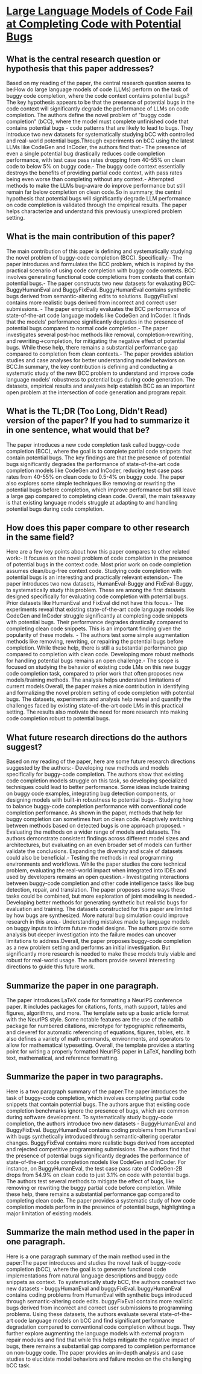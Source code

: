 # [Large Language Models of Code Fail at Completing Code with Potential   Bugs](https://arxiv.org/abs/2306.03438)

## What is the central research question or hypothesis that this paper addresses?

 Based on my reading of the paper, the central research question seems to be:How do large language models of code (LLMs) perform on the task of buggy code completion, where the code context contains potential bugs?The key hypothesis appears to be that the presence of potential bugs in the code context will significantly degrade the performance of LLMs on code completion. The authors define the novel problem of "buggy code completion" (bCC), where the model must complete unfinished code that contains potential bugs - code patterns that are likely to lead to bugs. They introduce two new datasets for systematically studying bCC with controlled and real-world potential bugs.Through experiments on bCC using the latest LLMs like CodeGen and InCoder, the authors find that:- The presence of even a single potential bug drastically reduces code completion performance, with test case pass rates dropping from 40-55% on clean code to below 5% on buggy code.- The buggy code context essentially destroys the benefits of providing partial code context, with pass rates being even worse than completing without any context.- Attempted methods to make the LLMs bug-aware do improve performance but still remain far below completion on clean code.So in summary, the central hypothesis that potential bugs will significantly degrade LLM performance on code completion is validated through the empirical results. The paper helps characterize and understand this previously unexplored problem setting.


## What is the main contribution of this paper?

 The main contribution of this paper is defining and systematically studying the novel problem of buggy-code completion (BCC). Specifically:- The paper introduces and formulates the BCC problem, which is inspired by the practical scenario of using code completion with buggy code contexts. BCC involves generating functional code completions from contexts that contain potential bugs.- The paper constructs two new datasets for evaluating BCC: BuggyHumanEval and BuggyFixEval. BuggyHumanEval contains synthetic bugs derived from semantic-altering edits to solutions. BuggyFixEval contains more realistic bugs derived from incorrect and correct user submissions. - The paper empirically evaluates the BCC performance of state-of-the-art code language models like CodeGen and InCoder. It finds that the models' performance significantly degrades in the presence of potential bugs compared to normal code completion.- The paper investigates several post-hoc methods like removal, completion->rewriting, and rewriting->completion, for mitigating the negative effect of potential bugs. While these help, there remains a substantial performance gap compared to completion from clean contexts.- The paper provides ablation studies and case analyses for better understanding model behaviors on BCC.In summary, the key contribution is defining and conducting a systematic study of the new BCC problem to understand and improve code language models' robustness to potential bugs during code generation. The datasets, empirical results and analyses help establish BCC as an important open problem at the intersection of code generation and program repair.


## What is the TL;DR (Too Long, Didn't Read) version of the paper? If you had to summarize it in one sentence, what would that be?

 The paper introduces a new code completion task called buggy-code completion (BCC), where the goal is to complete partial code snippets that contain potential bugs. The key findings are that the presence of potential bugs significantly degrades the performance of state-of-the-art code completion models like CodeGen and InCoder, reducing test case pass rates from 40-55% on clean code to 0.5-4% on buggy code. The paper also explores some simple techniques like removing or rewriting the potential bugs before completion, which improve performance but still leave a large gap compared to completing clean code. Overall, the main takeaway is that existing language models struggle at adapting to and handling potential bugs during code completion.


## How does this paper compare to other research in the same field?

 Here are a few key points about how this paper compares to other related work:- It focuses on the novel problem of code completion in the presence of potential bugs in the context code. Most prior work on code completion assumes clean/bug-free context code. Studying code completion with potential bugs is an interesting and practically relevant extension.- The paper introduces two new datasets, HumanEval-Buggy and FixEval-Buggy, to systematically study this problem. These are among the first datasets designed specifically for evaluating code completion with potential bugs. Prior datasets like HumanEval and FixEval did not have this focus.- The experiments reveal that existing state-of-the-art code language models like CodeGen and InCoder struggle significantly at completing code snippets with potential bugs. Their performance degrades drastically compared to completing clean code snippets. This is an important finding given the popularity of these models. - The authors test some simple augmentation methods like removing, rewriting, or repairing the potential bugs before completion. While these help, there is still a substantial performance gap compared to completion with clean code. Developing more robust methods for handling potential bugs remains an open challenge.- The scope is focused on studying the behavior of existing code LMs on this new buggy code completion task, compared to prior work that often proposes new models/training methods. The analysis helps understand limitations of current models.Overall, the paper makes a nice contribution in identifying and formalizing the novel problem setting of code completion with potential bugs. The datasets, experiments and analysis help reveal and quantify the challenges faced by existing state-of-the-art code LMs in this practical setting. The results also motivate the need for more research into making code completion robust to potential bugs.


## What future research directions do the authors suggest?

 Based on my reading of the paper, here are some future research directions suggested by the authors:- Developing new methods and models specifically for buggy-code completion. The authors show that existing code completion models struggle on this task, so developing specialized techniques could lead to better performance. Some ideas include training on buggy code examples, integrating bug detection components, or designing models with built-in robustness to potential bugs.- Studying how to balance buggy-code completion performance with conventional code completion performance. As shown in the paper, methods that help for buggy completion can sometimes hurt on clean code. Adaptively switching between methods based on detected bugs is one approach proposed. - Evaluating the methods on a wider range of models and datasets. The authors demonstrate consistent findings across different model sizes and architectures, but evaluating on an even broader set of models can further validate the conclusions. Expanding the diversity and scale of datasets could also be beneficial.- Testing the methods in real programming environments and workflows. While the paper studies the core technical problem, evaluating the real-world impact when integrated into IDEs and used by developers remains an open question.- Investigating interactions between buggy-code completion and other code intelligence tasks like bug detection, repair, and translation. The paper proposes some ways these tasks could be combined, but more exploration of joint modeling is needed.- Developing better methods for generating synthetic but realistic bugs for evaluation and training. The datasets constructed for this paper are limited by how bugs are synthesized. More natural bug simulation could improve research in this area.- Understanding mistakes made by language models on buggy inputs to inform future model designs. The authors provide some analysis but deeper investigation into the failure modes can uncover limitations to address.Overall, the paper proposes buggy-code completion as a new problem setting and performs an initial investigation. But significantly more research is needed to make these models truly viable and robust for real-world usage. The authors provide several interesting directions to guide this future work.


## Summarize the paper in one paragraph.

 The paper introduces LaTeX code for formatting a NeurIPS conference paper. It includes packages for citations, fonts, math support, tables and figures, algorithms, and more. The template sets up a basic article format with the NeurIPS style. Some notable features are the use of the natbib package for numbered citations, microtype for typographic refinements, and cleveref for automatic referencing of equations, figures, tables, etc. It also defines a variety of math commands, environments, and operators to allow for mathematical typesetting. Overall, the template provides a starting point for writing a properly formatted NeurIPS paper in LaTeX, handling both text, mathematical, and reference formatting.


## Summarize the paper in two paragraphs.

 Here is a two paragraph summary of the paper:The paper introduces the task of buggy-code completion, which involves completing partial code snippets that contain potential bugs. The authors argue that existing code completion benchmarks ignore the presence of bugs, which are common during software development. To systematically study buggy-code completion, the authors introduce two new datasets - BuggyHumanEval and BuggyFixEval. BuggyHumanEval contains coding problems from HumanEval with bugs synthetically introduced through semantic-altering operator changes. BuggyFixEval contains more realistic bugs derived from accepted and rejected competitive programming submissions. The authors find that the presence of potential bugs significantly degrades the performance of state-of-the-art code completion models like CodeGen and InCoder. For instance, on BuggyHumanEval, the test case pass rate of CodeGen-2B drops from 54.9% on clean code to just 3.1% on code with potential bugs. The authors test several methods to mitigate the effect of bugs, like removing or rewriting the buggy partial code before completion. While these help, there remains a substantial performance gap compared to completing clean code. The paper provides a systematic study of how code completion models perform in the presence of potential bugs, highlighting a major limitation of existing models.


## Summarize the main method used in the paper in one paragraph.

 Here is a one paragraph summary of the main method used in the paper:The paper introduces and studies the novel task of buggy-code completion (bCC), where the goal is to generate functional code implementations from natural language descriptions and buggy code snippets as context. To systematically study bCC, the authors construct two new datasets - buggyHumanEval and buggyFixEval. buggyHumanEval contains coding problems from HumanEval with synthetic bugs introduced through semantic-altering code edits. buggyFixEval contains more realistic bugs derived from incorrect and correct user submissions to programming problems. Using these datasets, the authors evaluate several state-of-the-art code language models on bCC and find significant performance degradation compared to conventional code completion without bugs. They further explore augmenting the language models with external program repair modules and find that while this helps mitigate the negative impact of bugs, there remains a substantial gap compared to completion performance on non-buggy code. The paper provides an in-depth analysis and case studies to elucidate model behaviors and failure modes on the challenging bCC task.
